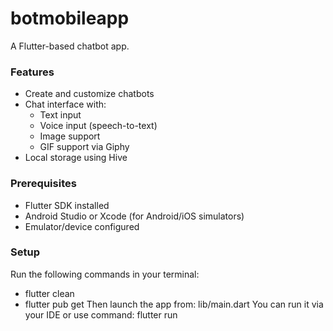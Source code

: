 # botmobileapp

A Flutter-based chatbot app.

### Features
- Create and customize chatbots
- Chat interface with:
  - Text input
  - Voice input (speech-to-text)
  - Image support
  - GIF support via Giphy
- Local storage using Hive

### Prerequisites
- Flutter SDK installed
- Android Studio or Xcode (for Android/iOS simulators)
- Emulator/device configured

### Setup
Run the following commands in your terminal:
- flutter clean
- flutter pub get
Then launch the app from: lib/main.dart
You can run it via your IDE or use command: flutter run

